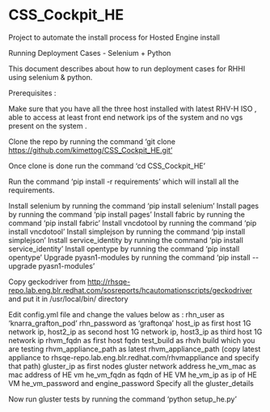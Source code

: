 # CSS_Cockpit_HE
Project to automate the install process for Hosted Engine install 


Running Deployment Cases - Selenium + Python

This document describes about how to run deployment cases for RHHI using selenium & python.

Prerequisites : 

Make sure that you have all the three host installed with latest RHV-H ISO , able to access at 
least front end network ips of the system and no vgs present on the system .

Clone the repo by running the command ‘git clone https://github.com/kimettog/CSS_Cockpit_HE.git’

Once clone is done run the command ‘cd CSS_Cockpit_HE’

Run the command ‘pip install -r requirements’ which will install all the requirements.

Install selenium by running the command ‘pip install selenium’
Install pages by running the command ‘pip install pages’
Install fabric by running the command ‘pip install fabric’
Install vncdotool by running the command ‘pip install vncdotool’
Install simplejson by running the command ‘pip install simplejson’
Install service_identity by running the command ‘pip install service_identity’
Install opentype by running the command ‘pip install opentype’
Upgrade pyasn1-modules by running the command ‘pip install --upgrade pyasn1-modules’

Copy geckodriver from http://rhsqe-repo.lab.eng.blr.redhat.com/sosreports/hcautomationscripts/geckodriver and put it in /usr/local/bin/ directory

Edit config.yml file and change the values below as :
 rhn_user as ‘knarra_grafton_pod’ 
rhn_password as ‘graftonqa’
host_ip as first host 1G network ip, host2_ip as second host 1G network ip, host3_ip as third host 1G network ip
rhvm_fqdn as first host fqdn
test_build as rhvh build which you are testing
rhvm_appliance_path as latest rhvm_appliance_path (copy latest appliance to rhsqe-repo.lab.eng.blr.redhat.com/rhvmappliance and specify that path)
gluster_ip as first nodes gluster network address
he_vm_mac as mac address of HE vm
he_vm_fqdn as fqdn of HE VM
he_vm_ip as ip of HE VM
he_vm_password and engine_password 
Specify all the gluster_details 

 Now run gluster tests by running the command ‘python setup_he.py’

